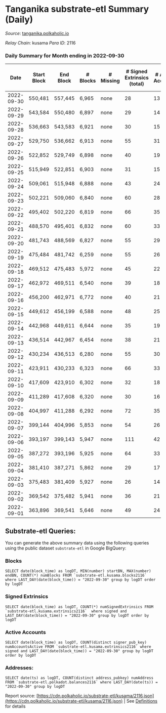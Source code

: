 # Tanganika substrate-etl Summary (Daily)

_Source_: [tanganika.polkaholic.io](https://tanganika.polkaholic.io)

*Relay Chain*: kusama
*Para ID*: 2116



### Daily Summary for Month ending in 2022-09-30


| Date | Start Block | End Block | # Blocks | # Missing | # Signed Extrinsics (total) | # Active Accounts | # Addresses with Balances | # Events | # Transfers | # XCM Transfers In | # XCM Transfers Out |
| ---- | ----------- | --------- | -------- | --------- | --------------------------- | ----------------- | ------------------------- | -------- | ----------- | ------------------ | ------------------- |
| 2022-09-30 | 550,481 | 557,445 | 6,965 | none  | 28 | 13 |  | 14,255 | 28  |   |   |
| 2022-09-29 | 543,584 | 550,480 | 6,897 | none  | 29 | 14 |  | 14,139 | 18  |   |   |
| 2022-09-28 | 536,663 | 543,583 | 6,921 | none  | 30 | 15 |  | 14,180 | 28  |   |   |
| 2022-09-27 | 529,750 | 536,662 | 6,913 | none  | 55 | 31 |  | 14,318 | 51  |   |   |
| 2022-09-26 | 522,852 | 529,749 | 6,898 | none  | 40 | 19 |  | 14,190 | 31  |   |   |
| 2022-09-25 | 515,949 | 522,851 | 6,903 | none  | 31 | 15 |  | 14,154 | 31  |   |   |
| 2022-09-24 | 509,061 | 515,948 | 6,888 | none  | 43 | 24 |  | 14,196 | 43  |   |   |
| 2022-09-23 | 502,221 | 509,060 | 6,840 | none  | 60 | 28 |  | 14,200 | 50  |   |   |
| 2022-09-22 | 495,402 | 502,220 | 6,819 | none  | 66 | 35 |  | 14,204 | 63  |   |   |
| 2022-09-21 | 488,570 | 495,401 | 6,832 | none  | 60 | 33 |  | 14,202 | 59  |   |   |
| 2022-09-20 | 481,743 | 488,569 | 6,827 | none  | 55 | 29 |  | 14,165 | 44  |   |   |
| 2022-09-19 | 475,484 | 481,742 | 6,259 | none  | 55 | 26 | 2,749 | 12,993 | 50  |   |   |
| 2022-09-18 | 469,512 | 475,483 | 5,972 | none  | 45 | 22 | 2,743 | 12,349 | 41  |   |   |
| 2022-09-17 | 462,972 | 469,511 | 6,540 | none  | 39 | 18 | 2,737 | 13,460 | 39  |   |   |
| 2022-09-16 | 456,200 | 462,971 | 6,772 | none  | 40 | 21 | 2,731 | 13,931 | 40  |   |   |
| 2022-09-15 | 449,612 | 456,199 | 6,588 | none  | 48 | 25 | 2,727 | 13,617 | 48  |   |   |
| 2022-09-14 | 442,968 | 449,611 | 6,644 | none  | 35 | 19 | 2,718 | 13,640 | 35  |   |   |
| 2022-09-13 | 436,514 | 442,967 | 6,454 | none  | 38 | 21 | 2,715 | 13,286 | 38  |   |   |
| 2022-09-12 | 430,234 | 436,513 | 6,280 | none  | 55 | 30 |  | 13,035 | 54  |   |   |
| 2022-09-11 | 423,911 | 430,233 | 6,323 | none  | 66 | 33 |  | 13,193 | 64  |   |   |
| 2022-09-10 | 417,609 | 423,910 | 6,302 | none  | 32 | 18 |  | 12,934 | 32  |   |   |
| 2022-09-09 | 411,289 | 417,608 | 6,320 | none  | 30 | 16 |  | 12,962 | 30  |   |   |
| 2022-09-08 | 404,997 | 411,288 | 6,292 | none  | 72 | 35 | 2,674 | 13,153 | 66  |   |   |
| 2022-09-07 | 399,144 | 404,996 | 5,853 | none  | 54 | 26 | 2,667 | 12,174 | 50  |   |   |
| 2022-09-06 | 393,197 | 399,143 | 5,947 | none  | 111 | 42 | 2,657 | 12,715 | 83  |   |   |
| 2022-09-05 | 387,272 | 393,196 | 5,925 | none  | 64 | 33 | 2,642 | 12,369 | 62  |   |   |
| 2022-09-04 | 381,410 | 387,271 | 5,862 | none  | 29 | 17 | 2,634 | 12,026 | 28  |   |   |
| 2022-09-03 | 375,483 | 381,409 | 5,927 | none  | 26 | 14 | 2,630 | 12,141 | 26  |   |   |
| 2022-09-02 | 369,542 | 375,482 | 5,941 | none  | 36 | 21 | 2,624 | 12,222 | 36  |   |   |
| 2022-09-01 | 363,896 | 369,541 | 5,646 | none  | 49 | 24 | 2,623 | 11,714 | 49  |   |   |

## Substrate-etl Queries:
You can generate the above summary data using the following queries using the public dataset `substrate-etl` in Google BigQuery:


### Blocks
```
SELECT date(block_time) as logDT, MIN(number) startBN, MAX(number) endBN, COUNT(*) numBlocks FROM `substrate-etl.kusama.blocks2116`  where LAST_DAY(date(block_time)) = "2022-09-30" group by logDT order by logDT
```


### Signed Extrinsics
```
SELECT date(block_time) as logDT, COUNT(*) numSignedExtrinsics FROM `substrate-etl.kusama.extrinsics2116`  where signed and LAST_DAY(date(block_time)) = "2022-09-30" group by logDT order by logDT
```


### Active Accounts
```
SELECT date(block_time) as logDT, COUNT(distinct signer_pub_key) numAccountsActive FROM `substrate-etl.kusama.extrinsics2116` where signed and LAST_DAY(date(block_time)) = "2022-09-30" group by logDT order by logDT
```


### Addresses:
```
SELECT date(ts) as logDT, COUNT(distinct address_pubkey) numAddress FROM `substrate-etl.polkadot.balances2116` where LAST_DAY(date(ts)) = "2022-09-30" group by logDT
```



Report source: [https://cdn.polkaholic.io/substrate-etl/kusama/2116.json](https://cdn.polkaholic.io/substrate-etl/kusama/2116.json) | See [Definitions](/DEFINITIONS.md) for details
